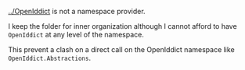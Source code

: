 [../OpenIddict](../OpenIddict) is not a namespace provider.

I keep the folder for inner organization although I cannot afford to have `OpenIddict` at any level of the namespace.

This prevent a clash on a direct call on the OpenIddict namespace like `OpenIddict.Abstractions`.
